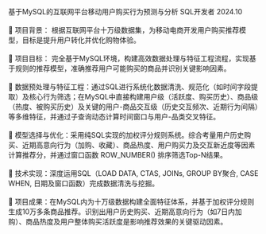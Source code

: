 基于MySQL的互联网平台移动用户购买行为预测与分析								   SQL开发者	  	2024.10\
\
	项目背景： 根据互联网平台十万级数据集，为移动电商开发用户购买推荐模型，目标是提升用户转化并优化购物体验。\
\
	项目目标： 完全基于MySQL环境，构建高效数据处理与特征工程流程，实现基于规则的推荐模型，准确推荐用户可能购买的商品并识别关键影响因素。\
\
	数据预处理与特征工程：通过SQL进行系统化数据清洗、规范化（如时间字段提取）及核心行为筛选；在MySQL中直接构建用户级（活跃度、购买历史）、商品级（热度、被购买历史）及关键的用户-商品交互级（历史交互频次、近期行为间隔）等多维特征，并通过子查询动态计算时间窗口与用户-品类交叉特征。\
\
	模型选择与优化：采用纯SQL实现的加权评分规则系统。综合考量用户历史购买、近期高意向行为（加购、收藏）、商品热度、用户购买力及交互新近度等因素计算推荐分，并通过窗口函数 ROW_NUMBER() 排序筛选Top-N结果。\
\
	技术实现：深度运用SQL（LOAD DATA, CTAS, JOINs, GROUP BY聚合, CASE WHEN, 日期及窗口函数）完成数据清洗与挖掘。\
\
	项目成果：在MySQL内为十万级数据构建全面特征体系，并基于加权评分规则生成10万多条商品推荐。识别出用户历史购买、近期高意向行为（如7日内加购）、商品热度及用户整体购买活跃度是影响推荐效果的关键驱动因素。
